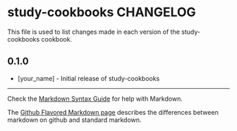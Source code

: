 study-cookbooks CHANGELOG
=========================

This file is used to list changes made in each version of the study-cookbooks cookbook.

0.1.0
-----
- [your_name] - Initial release of study-cookbooks

- - -
Check the [Markdown Syntax Guide](http://daringfireball.net/projects/markdown/syntax) for help with Markdown.

The [Github Flavored Markdown page](http://github.github.com/github-flavored-markdown/) describes the differences between markdown on github and standard markdown.
